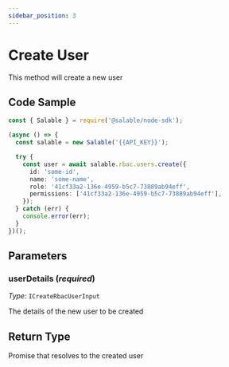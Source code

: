 ```yaml
---
sidebar_position: 3
---
```


# Create User

This method will create a new user

## Code Sample

```typescript
const { Salable } = require('@salable/node-sdk');

(async () => {
  const salable = new Salable('{{API_KEY}}');

  try {
    const user = await salable.rbac.users.create({
      id: 'some-id',
      name: 'some-name',
      role: '41cf33a2-136e-4959-b5c7-73889ab94eff',
      permissions: ['41cf33a2-136e-4959-b5c7-73889ab94eff'],
    });
  } catch (err) {
    console.error(err);
  }
})();
```

## Parameters

### userDetails (_required_)

_Type:_ `ICreateRbacUserInput`

The details of the new user to be created

## Return Type

Promise that resolves to the created user
